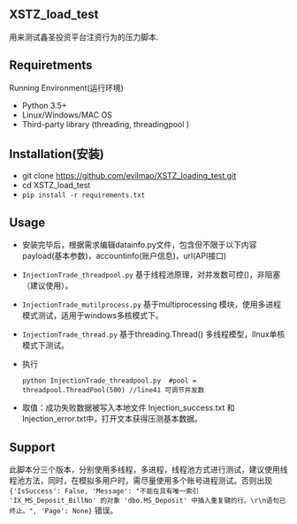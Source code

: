 
## XSTZ_load_test

用来测试鑫圣投资平台注资行为的压力脚本.

## Requiretments

Running Environment(运行环境)

*  Python 3.5+ 
*  Linux/Windows/MAC OS
*  Third-party library (threading, threadingpool )

## Installation(安装)

*  git clone  <https://github.com/evilmao/XSTZ_loading_test.git>
*  cd XSTZ_load_test
*  `pip install -r requirements.txt`

## Usage 

*  安装完毕后，根据需求编辑datainfo.py文件，包含但不限于以下内容 payload(基本参数)，accountinfo(账户信息)，url(API接口)

*  `InjectionTrade_threadpool.py` 基于线程池原理，对并发数可控()，非阻塞（建议使用）。

*  `InjectionTrade_mutilprocess.py` 基于multiprocessing 模块，使用多进程模式测试，适用于windows多核模式下。

*  `InjectionTrade_thread.py` 基于threading.Thread() 多线程模型，lInux单核模式下测试。

*  执行

    ```shell
   python InjectionTrade_threadpool.py  #pool = threadpool.ThreadPool(500) //line41 可调节并发数
    ```

*  取值：成功失败数据被写入本地文件 Injection_success.txt 和Injection_error.txt中，打开文本获得压测基本数据。

## Support 

此脚本分三个版本，分别使用多线程，多进程，线程池方式进行测试，建议使用线程池方法，同时，在模拟多用户时，需尽量使用多个账号进程测试。否则出现 `{'IsSuccess': False, 'Message': "不能在具有唯一索引 'IX_MS_Deposit_BillNo' 的对象 'dbo.MS_Deposit' 中插入重复键的行。\r\n语句已终止。", 'Page': None}` 错误。

